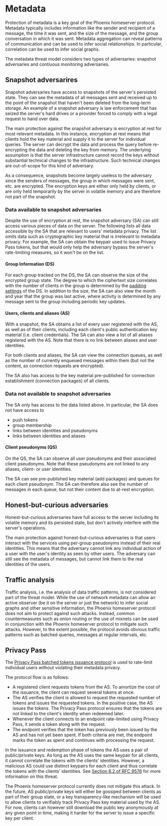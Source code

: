 # Metadata

Protection of metadata is a key goal of the Phoenix homeserver protocol. Metadata typically includes information like the sender and recipient of a message, the time it was sent, and the size of the message, and the group conversation in which it was sent. Metadata aggregation can reveal patterns of communication and can be used to infer social relationships. In particular, correlation can be used to infer social graphs.

The metadata threat model considers two types of adversaries: snapshot adversaries and contiuous monitoring adversaries.

## Snapshot adversarires

Snapshot adversaries have access to snapshots of the server's persisted state. They can see the metadata of all messages sent and received up to the point of the snapshot that haven't been deleted from the long-term storage. An example of a snapshot adversary is law enforcement that has seized the server's hard drives or a provider forced to comply with a legal request to hand over data.

The main protection against the snapshot adversary is encryption at rest for most relevant metadata. In this instance, encryption at rest means that clients hold the key material and supply it to the server for individual queries. The server can decrypt the data and process the query before re-encrypting the data and deleting the key from memory.
The underlying assumption is that the server infrastructure cannot record the keys without substantial technical changes to the infrastructure. Such technical changes are out-of-scope for this kind of adversary.

As a consequence, snapshots become largely useless to the adversary since the senders of messages, the group in which messages were sent, etc. are encrypted. The encryption keys are either only held by clients, or are only held temporarily by the server in volatile memory and are therefore not part of the snapshot.

### Data available to snapshot adversaries

Despite the use of encryption at rest, the snapshot adversary (SA) can still access various pieces of data on the server. The following lists all data accessible by the SA that are relevant to users' metadata privacy. The list omits data such as cryptographic key material that is irrelevant to metadata privacy. For example, the SA can obtain the keypair used to issue Privacy Pass tokens, but that would only help the adversary bypass the server's rate-limiting measures, so it won't be on the list.

#### Group Information (DS)

For each group tracked on the DS, the SA can observe the size of the encrypted group state. The degree to which the ciphertext size correlates with the number of clients in the group is determined by the [padding settings](../../spec/delivery_service.md#ds-configuration-options) of the DS. In addition to the size, the SA can also view the month and year that the group was last active, where activity is determined by any message sent to the group including periodic key updates.

#### Users, clients and aliases (AS)

With a snapshot, the SA obtains a list of every user registered with the AS, as well as of their clients, including each client's public authentication key material (i.e. client credentials). The SA can also view a list of all aliases registered with the AS. Note that there is no link between aliases and user identities.

For both clients and aliases, the SA can view the connection queues, as well as the number of currently enqueued messages within them (but not the content, as connection requests are encrypted).

The SA also has access to the key material pre-published for connection establishment (connection packages) of all clients.

### Data not available to snapshot adversaries

The SA only has access to the data listed above. In particular, the SA does not have access to

- push tokens
- group membership
- links between identities and pseudonyms
- links between identities and aliases

#### Client pseudonyms (QS)

On the QS, the SA can observe all user pseudonyms and their associated client pseudonyms. Note that these pseudonyms are not linked to any aliases, client- or user identities.

The SA can see pre-published key material (add packages) and queues for each client pseudonym. The SA can therefore also see the number of messages in each queue, but not their content due to at-rest encryption.

## Honest-but-curious adversaries

Honest-but-curious adversaries have full access to the server including its volatile memory and its persisted state, but don't actively interfere with the server's operations.

The main protection against honest-but-curious adversaries is that users interact with the services using per-group pseudonyms instead of their real identities. This means that the adversary cannot link any individual action of a user with the user's identity as seen by other users. The adversary can still see the metadata of messages, but cannot link them to the real identities of the users.

## Traffic analysis

Traffic analysis, i.e. the analysis of data traffic patterns, is not considered part of the threat model. While the use of network metadata can allow an active observer (be it on the server or just the network) to infer social graphs and other sensitive information, the Phoenix homeserver protocol does not aim to protect against such attacks. Instead, common countermeasures such as onion routing or the use of mixnets can be used in conjunction with the Phoenix homeserver protocol to mitigate such attacks. However, to the extent possible, the protocol avoids obvious traffic patterns such as batched queries, messages at regular intervals, etc.

## Privacy Pass

The [Privacy Pass batched tokens issuance protocol](https://datatracker.ietf.org/doc/draft-ietf-privacypass-batched-tokens/) is used to rate-limit individual users without violating their metadata privacy.

The protocol flow is as follows:

- A registered client requests tokens from the AS. To amortize the cost of the issuance, the client can request several tokens at once.
- The AS verifies the client is allowed to request the requested number of tokens and issues the requested tokens. In the positive case, the AS issues the tokens. The Privacy Pass protocol ensures that the tokens are not linked to the client's identity when redeemed later.
- Whenever the client connects to an endpoint rate-limited using Privacy Pass, it sends a token along with the request.
- The endpoint verifies that the token has previously been issued by the AS and has not yet been spent. If both criteria are met, the endpoint marks the token as spent and continues with processing the request.

In the issuance and redemption phase of tokens the AS uses a pair of public/private keys. As long as the AS uses the same keypair for all clients, it cannot correlate the tokens with the clients' identities. However, a malicious AS could use distinct keypairs for each client and thus correlate the tokens with the clients' identities. See [Section 6.2 of RFC 9576](https://www.rfc-editor.org/rfc/rfc9576.html#section-6.2) for more information on this threat.

The Phoenix homeserver protocol currently does not mitigate this attack. In the future, AS public/private keys will either be gossiped between clients as part of their group state, or a key transparency-like mechanism will be used to allow clients to verifiably track Privacy Pass key material used by the AS.
For now, clients can however still download the public key anonymously at any given point in time, making it harder for the server to issue a specific key per client.
